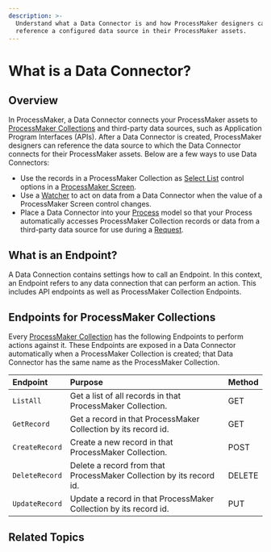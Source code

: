 ```yaml
---
description: >-
  Understand what a Data Connector is and how ProcessMaker designers can
  reference a configured data source in their ProcessMaker assets.
---
```


# What is a Data Connector?

## Overview

In ProcessMaker, a Data Connector connects your ProcessMaker assets to [ProcessMaker Collections](../../collections/what-is-a-collection.md) and third-party data sources, such as Application Program Interfaces \(APIs\). After a Data Connector is created, ProcessMaker designers can reference the data source to which the Data Connector connects for their ProcessMaker assets. Below are a few ways to use Data Connectors:

* Use the records in a ProcessMaker Collection as [Select List](../design-forms/screens-builder/control-descriptions/select-list-control-settings.md) control options in a [ProcessMaker Screen](../design-forms/what-is-a-form.md).
* Use a [Watcher](../design-forms/screens-builder/manage-watchers/what-is-a-watcher.md) to act on data from a Data Connector when the value of a ProcessMaker Screen control changes.
* Place a Data Connector into your [Process](../viewing-processes/what-is-a-process.md) model so that your Process automatically accesses ProcessMaker Collection records or data from a third-party data source for use during a [Request](../../using-processmaker/requests/what-is-a-request.md).

## What is an Endpoint?

A Data Connection contains settings how to call an Endpoint. In this context, an Endpoint refers to any data connection that can perform an action. This includes API endpoints as well as ProcessMaker Collection Endpoints.

## Endpoints for ProcessMaker Collections

Every [ProcessMaker Collection](../../collections/what-is-a-collection.md) has the following Endpoints to perform actions against it. These Endpoints are exposed in a Data Connector automatically when a ProcessMaker Collection is created; that Data Connector has the same name as the ProcessMaker Collection.

| Endpoint | Purpose | Method |
| :--- | :--- | :--- |
| `ListAll` | Get a list of all records in that ProcessMaker Collection. | GET |
| `GetRecord` | Get a record in that ProcessMaker Collection by its record id. | GET |
| `CreateRecord` | Create a new record in that ProcessMaker Collection. | POST |
| `DeleteRecord` | Delete a record from that ProcessMaker Collection by its record id. | DELETE |
| `UpdateRecord` | Update a record in that ProcessMaker Collection by its record id. | PUT |

## Related Topics



